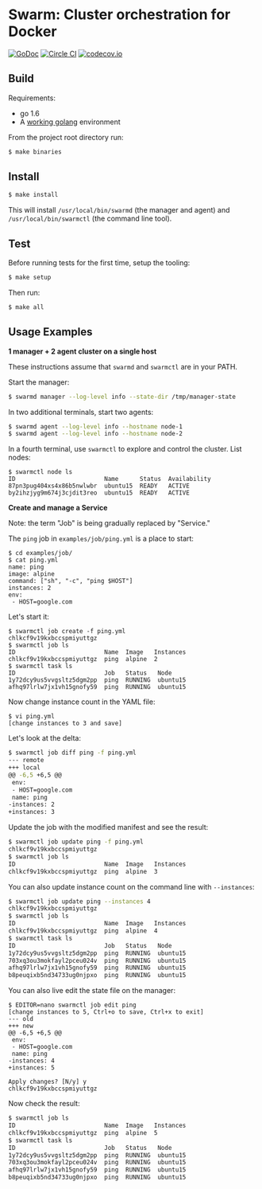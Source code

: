 # Swarm: Cluster orchestration for Docker

[![GoDoc](https://godoc.org/github.com/docker/swarm-v2?status.png)](https://godoc.org/github.com/docker/swarm-v2)
[![Circle CI](https://circleci.com/gh/docker/swarm-v2.svg?style=shield&circle-token=a7bf494e28963703a59de71cf19b73ad546058a7)](https://circleci.com/gh/docker/swarm-v2)
[![codecov.io](https://codecov.io/github/docker/swarm-v2/coverage.svg?branch=master&token=LqD1dzTjsN)](https://codecov.io/github/docker/swarm-v2?branch=master)

## Build

Requirements:

- go 1.6
- A [working golang](https://golang.org/doc/code.html) environment


From the project root directory run:

```sh
$ make binaries
```

## Install

```sh
$ make install
```

This will install `/usr/local/bin/swarmd` (the manager and agent) and `/usr/local/bin/swarmctl` (the command line tool).

## Test

Before running tests for the first time, setup the tooling:

```bash
$ make setup
```

Then run:

```bash
$ make all
```

## Usage Examples

**1 manager + 2 agent cluster on a single host**

These instructions assume that `swarmd` and `swarmctl` are in your PATH.

Start the manager:

```sh
$ swarmd manager --log-level info --state-dir /tmp/manager-state
```

In two additional terminals, start two agents:

```sh
$ swarmd agent --log-level info --hostname node-1
$ swarmd agent --log-level info --hostname node-2
```

In a fourth terminal, use `swarmctl` to explore and control the cluster.  List nodes:

```
$ swarmctl node ls
ID                         Name      Status  Availability
87pn3pug404xs4x86b5nwlwbr  ubuntu15  READY   ACTIVE
by2ihzjyg9m674j3cjdit3reo  ubuntu15  READY   ACTIVE
```

**Create and manage a Service**

Note:  the term "Job" is being gradually replaced by "Service."

The `ping` job in `examples/job/ping.yml` is a place to start:

```
$ cd examples/job/
$ cat ping.yml
name: ping
image: alpine
command: ["sh", "-c", "ping $HOST"]
instances: 2
env:
 - HOST=google.com
```

Let's start it:

```
$ swarmctl job create -f ping.yml
chlkcf9v19kxbccspmiyuttgz
$ swarmctl job ls 
ID                         Name  Image   Instances
chlkcf9v19kxbccspmiyuttgz  ping  alpine  2
$ swarmctl task ls
ID                         Job   Status   Node
1y72dcy9us5vvgsltz5dgm2pp  ping  RUNNING  ubuntu15
afhq97lrlw7jx1vh15gnofy59  ping  RUNNING  ubuntu15
```

Now change instance count in the YAML file:

```
$ vi ping.yml
[change instances to 3 and save]
```

Let's look at the delta:

```sh
$ swarmctl job diff ping -f ping.yml
--- remote
+++ local
@@ -6,5 +6,5 @@
 env:
 - HOST=google.com
 name: ping
-instances: 2
+instances: 3
```

Update the job with the modified manifest and see the result:

```sh
$ swarmctl job update ping -f ping.yml
chlkcf9v19kxbccspmiyuttgz
$ swarmctl job ls
ID                         Name  Image   Instances
chlkcf9v19kxbccspmiyuttgz  ping  alpine  3
```

You can also update instance count on the command line with `--instances`:

```sh
$ swarmctl job update ping --instances 4
chlkcf9v19kxbccspmiyuttgz
$ swarmctl job ls
ID                         Name  Image   Instances
chlkcf9v19kxbccspmiyuttgz  ping  alpine  4
$ swarmctl task ls
ID                         Job   Status   Node
1y72dcy9us5vvgsltz5dgm2pp  ping  RUNNING  ubuntu15
703xq3ou3mokfayl2pceu024v  ping  RUNNING  ubuntu15
afhq97lrlw7jx1vh15gnofy59  ping  RUNNING  ubuntu15
b8peuqixb5nd34733ug0njpxo  ping  RUNNING  ubuntu15
```

You can also live edit the state file on the manager:

```
$ EDITOR=nano swarmctl job edit ping
[change instances to 5, Ctrl+o to save, Ctrl+x to exit]
--- old
+++ new
@@ -6,5 +6,5 @@
 env:
 - HOST=google.com
 name: ping
-instances: 4
+instances: 5
 
Apply changes? [N/y] y
chlkcf9v19kxbccspmiyuttgz
```

Now check the result:

```sh
$ swarmctl job ls
ID                         Name  Image   Instances
chlkcf9v19kxbccspmiyuttgz  ping  alpine  5
$ swarmctl task ls
ID                         Job   Status   Node
1y72dcy9us5vvgsltz5dgm2pp  ping  RUNNING  ubuntu15
703xq3ou3mokfayl2pceu024v  ping  RUNNING  ubuntu15
afhq97lrlw7jx1vh15gnofy59  ping  RUNNING  ubuntu15
b8peuqixb5nd34733ug0njpxo  ping  RUNNING  ubuntu15
```


